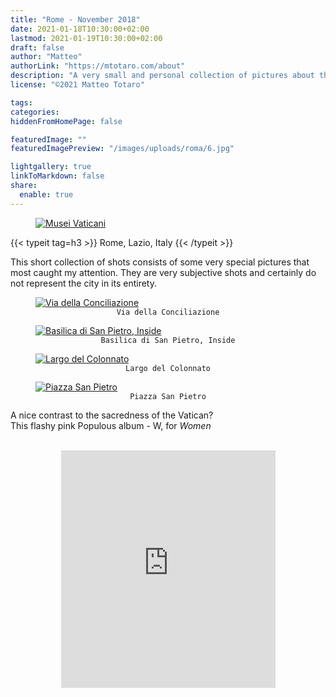 ```yaml
---
title: "Rome - November 2018"
date: 2021-01-18T10:30:00+02:00
lastmod: 2021-01-19T10:30:00+02:00
draft: false
author: "Matteo"
authorLink: "https://mtotaro.com/about"
description: "A very small and personal collection of pictures about this magical city"
license: "©2021 Matteo Totaro"

tags:
categories:
hiddenFromHomePage: false

featuredImage: ""
featuredImagePreview: "/images/uploads/roma/6.jpg"

lightgallery: true
linkToMarkdown: false
share:
  enable: true
---
```

 <!--- in order to show on pinterest my images, src must be linked to images, no javascript or processing (svg) involved-->
 
 <div class="container-fluid">
     <div class="ratio-box fade-box">
        <figure>
            <a class="lightgallery" 
               href=/images/uploads/roma/1HD.jpg
               title="Musei Vaticani"
               data-thumbnail=/images/uploads/roma/1.jpg              
               data-sub-html="Musei Vaticani">
                   <img class="lazyload blur-up"
                        src=/svg/loading/normal.svg
                        data-src=/images/uploads/roma/1HD.jpg
                        data-sizes=auto
                        alt="Musei Vaticani"></a>
         </figure>
        {{< typeit tag=h3 >}} Rome, Lazio, Italy {{< /typeit >}}
        <p>This short collection of shots consists of some very special pictures that most caught my attention. They are very subjective shots and certainly do not represent the city in its entirety.</p>
        <figure>
            <a class="lightgallery" 
               href=/images/uploads/roma/2HD.jpg
               title="Via della Conciliazione"
               data-thumbnail=/images/uploads/roma/2.jpg              
               data-sub-html="Via della Conciliazione">
                   <img class="lazyload blur-up"
                        src=/svg/loading/normal.svg
                        data-src=/images/uploads/roma/2HD.jpg
                        data-sizes=auto
                        alt="Via della Conciliazione"></a>
              <figcaption class=image-caption style="text-align:center">
                <code>Via della Conciliazione</code>
              </figcaption>
         </figure>
        <!--<figure>
            <a class="lightgallery" 
               href=/images/uploads/roma/3HD.jpg
               title="Giardini Musei Vaticani"
               data-thumbnail=/images/uploads/roma/3.jpg              
               data-sub-html="Giardini Musei Vaticani">
                   <img class="lazyload blur-up"
                        src=/svg/loading/normal.svg
                        data-src=/images/uploads/roma/3HD.jpg
                        data-sizes=auto
                        alt="Giardini Musei Vaticani"></a>
              <figcaption class=image-caption style="text-align:center">
                <code>Giardini Musei Vaticani</code>
              </figcaption>
         </figure>-->
        <figure>
            <a class="lightgallery" 
               href=/images/uploads/roma/4HD.jpg
               title="Basilica di San Pietro, Inside"
               data-thumbnail=/images/uploads/roma/4.jpg              
               data-sub-html="Basilica di San Pietro, Inside">
                   <img class="lazyload blur-up"
                        src=/svg/loading/normal.svg
                        data-src=/images/uploads/roma/4HD.jpg
                        data-sizes=auto
                        alt="Basilica di San Pietro, Inside"></a>
              <figcaption class=image-caption style="text-align:center">
                <code>Basilica di San Pietro, Inside</code>
              </figcaption>
         </figure>
        <figure>
            <a class="lightgallery" 
               href=/images/uploads/roma/5HD.jpg
               title="Largo del Colonnato"
               data-thumbnail=/images/uploads/roma/5.jpg              
               data-sub-html="Largo del Colonnato">
                   <img class="lazyload blur-up"
                        src=/svg/loading/normal.svg
                        data-src=/images/uploads/roma/5HD.jpg
                        data-sizes=auto
                        alt="Largo del Colonnato"></a>
              <figcaption class=image-caption style="text-align:center">
                <code>Largo del Colonnato</code>
              </figcaption>
         </figure>
        <figure>
            <a class="lightgallery" 
               href=/images/uploads/roma/6HD.jpg
               title="Piazza San Pietro"
               data-thumbnail=/images/uploads/roma/6.jpg              
               data-sub-html="Piazza San Pietro">
                   <img class="lazyload blur-up"
                        src=/svg/loading/normal.svg
                        data-src=/images/uploads/roma/6HD.jpg
                        data-sizes=auto
                        alt="Piazza San Pietro"></a>
              <figcaption class=image-caption style="text-align:center">
                <code>Piazza San Pietro</code>
              </figcaption>
         </figure>
         <p>A nice contrast to the sacredness of the Vatican? <br> This flashy pink Populous album - W, for <i>Women</i></p><br>
        <iframe style="display: block; margin: auto;" src="https://open.spotify.com/embed/track/3AlvS0vW8hpC1q6wMLlMym" width="343" height="380" frameborder="0" allowtransparency="true" allow="encrypted-media"></iframe><br>
</div>